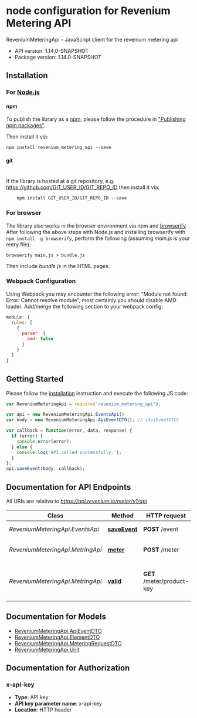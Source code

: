 # node configuration for Revenium Metering API

ReveniumMeteringApi - JavaScript client for the revenium metering api

- API version: 1.14.0-SNAPSHOT
- Package version: 1.14.0-SNAPSHOT

## Installation

### For [Node.js](https://nodejs.org/)

#### npm

To publish the library as a [npm](https://www.npmjs.com/),
please follow the procedure in ["Publishing npm packages"](https://docs.npmjs.com/getting-started/publishing-npm-packages).

Then install it via:

```shell
npm install revenium_metering_api --save
```

#### git
#
If the library is hosted at a git repository, e.g.
https://github.com/GIT_USER_ID/GIT_REPO_ID
then install it via:

```shell
    npm install GIT_USER_ID/GIT_REPO_ID --save
```

### For browser

The library also works in the browser environment via npm and [browserify](http://browserify.org/). After following
the above steps with Node.js and installing browserify with `npm install -g browserify`,
perform the following (assuming *main.js* is your entry file):

```shell
browserify main.js > bundle.js
```

Then include *bundle.js* in the HTML pages.

### Webpack Configuration

Using Webpack you may encounter the following error: "Module not found: Error:
Cannot resolve module", most certainly you should disable AMD loader. Add/merge
the following section to your webpack config:

```javascript
module: {
  rules: [
    {
      parser: {
        amd: false
      }
    }
  ]
}
```

## Getting Started

Please follow the [installation](#installation) instruction and execute the following JS code:

```javascript
var ReveniumMeteringApi = require('revenium_metering_api');

var api = new ReveniumMeteringApi.EventsApi()
var body = new ReveniumMeteringApi.ApiEventDTO(); // {ApiEventDTO} 

var callback = function(error, data, response) {
  if (error) {
    console.error(error);
  } else {
    console.log('API called successfully.');
  }
};
api.saveEvent(body, callback);
```

## Documentation for API Endpoints

All URIs are relative to *https://api.revenium.io/meter/v1/api*

Class | Method | HTTP request | Description
------------ | ------------- | ------------- | -------------
*ReveniumMeteringApi.EventsApi* | [**saveEvent**](docs/EventsApi.md#saveEvent) | **POST** /event | Save can API event
*ReveniumMeteringApi.MetringApi* | [**meter**](docs/MetringApi.md#meter) | **POST** /meter | Insert API metering data
*ReveniumMeteringApi.MetringApi* | [**valid**](docs/MetringApi.md#valid) | **GET** /meter/product-key | Determine if a ProductKey is valid or not

## Documentation for Models

 - [ReveniumMeteringApi.ApiEventDTO](docs/ApiEventDTO.md)
 - [ReveniumMeteringApi.ElementDTO](docs/ElementDTO.md)
 - [ReveniumMeteringApi.MeteringRequestDTO](docs/MeteringRequestDTO.md)
 - [ReveniumMeteringApi.Unit](docs/Unit.md)

## Documentation for Authorization


### x-api-key

- **Type**: API key
- **API key parameter name**: x-api-key
- **Location**: HTTP header

